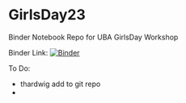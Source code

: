 # GirlsDay23
Binder Notebook Repo for UBA GirlsDay Workshop 

Binder Link: [![Binder](https://mybinder.org/badge_logo.svg)](https://mybinder.org/v2/gh/clwehner/GirlsDay23/HEAD?labpath=UBAGirlsDay23_dataLoad.ipynb)


To Do:

* thardwig add to git repo
* 